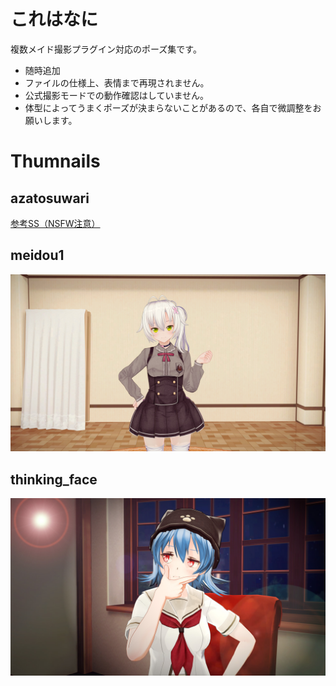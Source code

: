 # これはなに

複数メイド撮影プラグイン対応のポーズ集です。  
* 随時追加
* ファイルの仕様上、表情まで再現されません。  
* 公式撮影モードでの動作確認はしていません。
* 体型によってうまくポーズが決まらないことがあるので、各自で微調整をお願いします。

# Thumnails 

## azatosuwari
[参考SS（NSFW注意）](https://mstdn.maud.io/@r8_gre/99072708675948226 "あざといやつ") 

## meidou1
![this](https://github.com/routehachi/r8_CM3D2_Mod/blob/master/MultipleMaidsPose/meidou1.jpg "「ゲームセンターって不良のたまり場なんじゃないの？」")  

## thinking_face
![this](https://github.com/routehachi/r8_CM3D2_Mod/blob/master/MultipleMaidsPose/thinking_face.jpg ":thinking_akane:")  

